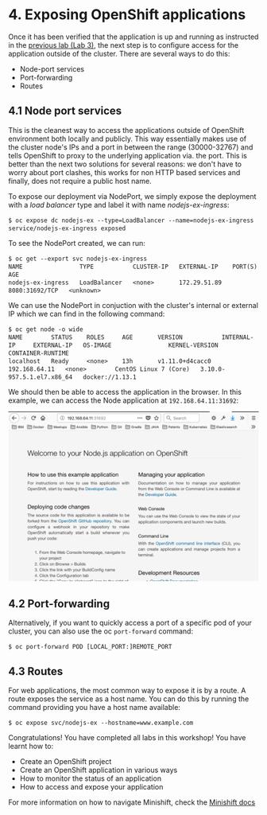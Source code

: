 # 4. Exposing OpenShift applications

Once it has been verified that the application is up and running as instructed in the [previous lab (Lab 3)](../Lab3/README.md), the next step is to configure access for the application outside of the cluster. There are several ways to do this:

- Node-port services
- Port-forwarding
- Routes

## 4.1 Node port services

This is the cleanest way to access the applications outside of OpenShift environment both locally and publicly. This way essentially makes use of the cluster node's IPs and a port in between the range (30000-32767) and tells OpenShift to proxy to the underlying application via. the port. This is better than the next two solutions for several reasons: we don't have to worry about port clashes, this works for non HTTP based services and finally, does not require a public host name. 

To expose our deployment via NodePort, we simply expose the deployment with a _load balancer_ type and label it with name _nodejs-ex-ingress_:
```console
$ oc expose dc nodejs-ex --type=LoadBalancer --name=nodejs-ex-ingress
service/nodejs-ex-ingress exposed
```

To see the NodePort created, we can run:
```console
$ oc get --export svc nodejs-ex-ingress
NAME                TYPE           CLUSTER-IP   EXTERNAL-IP    PORT(S)          AGE
nodejs-ex-ingress   LoadBalancer   <none>       172.29.51.89   8080:31692/TCP   <unknown>
```

We can use the NodePort in conjuction with the cluster's internal or external IP which we can find in the following command:
```console
$ oc get node -o wide
NAME        STATUS    ROLES     AGE       VERSION           INTERNAL-IP     EXTERNAL-IP   OS-IMAGE                KERNEL-VERSION              CONTAINER-RUNTIME
localhost   Ready     <none>    13h       v1.11.0+d4cacc0   192.168.64.11   <none>        CentOS Linux 7 (Core)   3.10.0-957.5.1.el7.x86_64   docker://1.13.1
```

We should then be able to access the application in the browser. In this example, we can access the Node application at `192.168.64.11:31692`:

![OpenShift node app](../images/openshift_node_app.png)

## 4.2 Port-forwarding

Alternatively, if you want to quickly access a port of a specific pod of your cluster, you can also use the oc `port-forward` command:

```
$ oc port-forward POD [LOCAL_PORT:]REMOTE_PORT
```

## 4.3 Routes

For web applications, the most common way to expose it is by a route. A route exposes the service as a host name. You can do this by running the command providing you have a host name available:

```
$ oc expose svc/nodejs-ex --hostname=www.example.com
```

Congratulations! You have completed all labs in this workshop! You have learnt how to:
- Create an OpenShift project
- Create an OpenShift application in various ways
- How to monitor the status of an application
- How to access and expose your application

For more information on how to navigate Minishift, check the [Minishift docs](https://docs.okd.io/latest/minishift/index.html)
